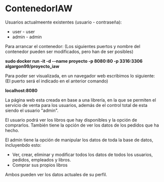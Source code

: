 # ContenedorIAW

Usuarios actualmeente existentes (usuario - contraseña): 

- user - user
- admin - admin

Para arrancar el contenedor:
(Los siguientes puertos y nombre del contenedor pueden ser modificados, pero han de ser posibles)

**sudo docker run -it -d --name proyecto -p 8080:80 -p 3316:3306 algargon99/proyecto_iaw**

Para poder ser visualizada, en un navegador web escribimos lo siguiente:
(El puerto será el indicado en el anterior comando)

**localhost:8080**

La página web esta creada en base a una librería, en la que se permiten el servicio de venta para los usuarios,
además de el control total de esta siendo el usuario "admin".

El usuario podrá ver los libros que hay disponibles y la opción de comprarlos. 
También tiene la opción de ver los datos de los pedidos que ha hecho.

El admin tiene la opción de manipular los datos de toda la base de datos, incluyenbdo esto:

- Ver, crear, eliminar y modificar todos los datos de todos los usuarios, pedidos, empleados y libros.
- Comprar sus propios libros

Ambos pueden ver los datos actuales de su perfil.
